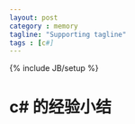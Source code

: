 ```yaml
---
layout: post
category : memory
tagline: "Supporting tagline"
tags : [c#]
---
```

{% include JB/setup %}

# c# 的经验小结

## 